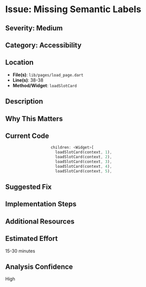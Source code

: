 # Issue: Missing Semantic Labels

## Severity: Medium

## Category: Accessibility

## Location
- **File(s)**: `lib/pages/load_page.dart`
- **Line(s)**: 38-38
- **Method/Widget**: `loadSlotCard`

## Description


## Why This Matters


## Current Code
```dart
                    children: <Widget>[
                      loadSlotCard(context, 1),                 
                      loadSlotCard(context, 2),
                      loadSlotCard(context, 3),
                      loadSlotCard(context, 4),
                      loadSlotCard(context, 5),
```

## Suggested Fix


## Implementation Steps


## Additional Resources


## Estimated Effort
15-30 minutes

## Analysis Confidence
High
